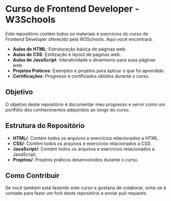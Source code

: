 # Curso de Frontend Developer - W3Schools

Este repositório contém todos os materiais e exercícios do curso de Frontend Developer oferecido pela W3Schools. Aqui você encontrará:

- **Aulas de HTML**: Estruturação básica de páginas web.
- **Aulas de CSS**: Estilização e layout de páginas web.
- **Aulas de JavaScript**: Interatividade e dinamismo para suas páginas web.
- **Projetos Práticos**: Exemplos e projetos para aplicar o que foi aprendido.
- **Certificações**: Progresso e certificados obtidos durante o curso.

## Objetivo

O objetivo deste repositório é documentar meu progresso e servir como um portfólio dos conhecimentos adquiridos ao longo do curso.

## Estrutura do Repositório

- **HTML/**: Contém todos os arquivos e exercícios relacionados a HTML.
- **CSS/**: Contém todos os arquivos e exercícios relacionados a CSS.
- **JavaScript/**: Contém todos os arquivos e exercícios relacionados a JavaScript.
- **Projetos/**: Projetos práticos desenvolvidos durante o curso.

## Como Contribuir

Se você também está fazendo este curso e gostaria de colaborar, sinta-se à vontade para fazer um fork deste repositório e enviar pull requests.

